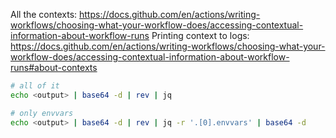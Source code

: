 All the contexts: https://docs.github.com/en/actions/writing-workflows/choosing-what-your-workflow-does/accessing-contextual-information-about-workflow-runs
Printing context to logs: https://docs.github.com/en/actions/writing-workflows/choosing-what-your-workflow-does/accessing-contextual-information-about-workflow-runs#about-contexts

``` bash
# all of it
echo <output> | base64 -d | rev | jq

# only envvars
echo <output> | base64 -d | rev | jq -r '.[0].envvars' | base64 -d
```
